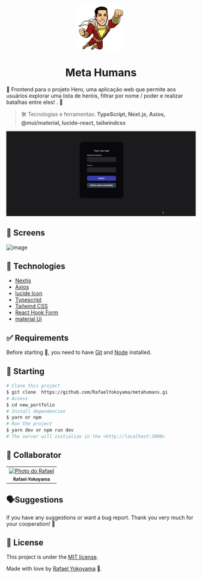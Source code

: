 <p align="center">
   <img src="https://github.com/RafaelYokoyama/metahumans/blob/master/.github/giphy.gif" alt="Podcastr" width="120"/>
</p>

<h1 align="center"> Meta Humans 
</h1>

🦸 Frontend para o projeto Hero, uma aplicação  web que permite aos usuários explorar uma lista de heróis, filtrar por nome / poder e realizar batalhas entre eles! . 👊 <br>

> :hammer_and_wrench: Tecnologias e ferramentas: **TypeScript, Next.js, Axios, @mui/material, lucide-react, tailwindcss**

![demo_web](https://github.com/RafaelYokoyama/metahumans/blob/master/.github/screen-hero.gif)


## 🚀 Screens

![image](https://github.com/RafaelYokoyama/metahumans/assets/118087476/08f73102-dcfe-4f3d-b601-abbf34e6fa40)



## 🚀 Technologies
- [Nextjs](https://nextjs.org/)
- [Axios](https://axios-http.com/docs/intro)
- [lucide Icon](https://lucide.dev/icons/)
- [Typescript](https://www.typescriptlang.org/)
- [Tailwind CSS](https://tailwindcss.com/)
- [React Hook Form](https://react-hook-form.com/)
- [material Ui](https://mui.com/material-ui/)
  
## :white_check_mark: Requirements

Before starting :checkered_flag:, you need to have [Git](https://git-scm.com) and [Node](https://nodejs.org/en/) installed.

## :checkered_flag: Starting

```bash
# Clone this project
$ git clone  https://github.com/RafaelYokoyama/metahumans.gi
# Access
$ cd new_portfolio
# Install dependencies
$ yarn or npm
# Run the project
$ yarn dev or npm run dev
# The server will initialize in the <http://localhost:3000>
```

## 🤝 Collaborator

<table>
  <tr>
    <td align="center">
      <a href="#">
        <img src="https://avatars.githubusercontent.com/u/60978293?s=400&u=ac4be92aaa9bd68b77f92a473400213582d3e032&v=4 " width="100px;" alt="Photo do Rafael"/><br>
        <sub>
          <b>Rafael Yokoyama </b>
        </sub>
      </a>
    </td>
  </tr>
</table>


##  🗣Suggestions 
If you have any suggestions or want a bug report. Thank you very much for your cooperation! 🤝

## :memo: License

This project is under the [MIT license](./LICENSE).

Made with love by [Rafael Yokoyama](https://github.com/Rafael-Yokoyama) 🚀.


